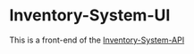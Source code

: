 # Inventory-System-UI
This is a front-end of the [Inventory-System-API](https://github.com/abrehan2/Inventory-System-API.git)
